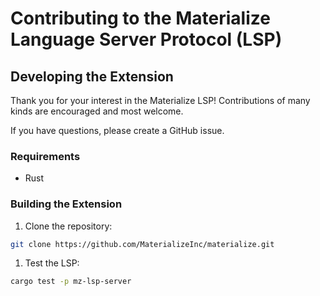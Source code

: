 # Contributing to the Materialize Language Server Protocol (LSP)

## Developing the Extension

Thank you for your interest in the Materialize LSP! Contributions of many kinds are encouraged and most welcome.

If you have questions, please create a GitHub issue.

### Requirements
* Rust

### Building the Extension

1. Clone the repository:
```bash
git clone https://github.com/MaterializeInc/materialize.git
```
1. Test the LSP:
```bash
cargo test -p mz-lsp-server
```
